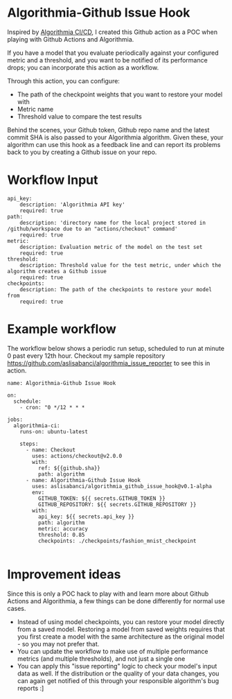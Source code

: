# Algorithmia-Github Issue Hook
Inspired by [Algorithmia CI/CD](https://github.com/marketplace/actions/algorithmia-ci-cd), I created this Github action as a POC when playing with Github Actions and Algorithmia. 

If you have a model that you evaluate periodically against your configured metric and a threshold, and you want to be notified of its performance drops; you can incorporate this action as a workflow. 

Through this action, you can configure: 
- The path of the checkpoint weights that you want to restore your model with
- Metric name 
- Threshold value to compare the test results

Behind the scenes, your Github token, Github repo name and the latest commit SHA is also passed to your Algorithmia algorithm. Given these, your algorithm can use this hook as a feedback line and can report its problems back to you by creating a Github issue on your repo.


# Workflow Input

```
api_key:
    description: 'Algorithmia API key'
    required: true
path:
    description: 'directory name for the local project stored in /github/workspace due to an "actions/checkout" command'
    required: true
metric:
    description: Evaluation metric of the model on the test set
    required: true
threshold:
    description: Threshold value for the test metric, under which the algorithm creates a Github issue
    required: true
checkpoints:
    description: The path of the checkpoints to restore your model from
    required: true
```


# Example workflow
The workflow below shows a periodic run setup, scheduled to run at minute 0 past every 12th hour.
Checkout my sample repository https://github.com/aslisabanci/algorithmia_issue_reporter to see this in action.

```
name: Algorithmia-Github Issue Hook

on:
  schedule:
    - cron: "0 */12 * * *

jobs:
  algorithmia-ci:
    runs-on: ubuntu-latest

    steps:
      - name: Checkout
        uses: actions/checkout@v2.0.0
        with:
          ref: ${{github.sha}}
          path: algorithm
      - name: Algorithmia-Github Issue Hook
        uses: aslisabanci/algorithmia_github_issue_hook@v0.1-alpha
        env:
          GITHUB_TOKEN: ${{ secrets.GITHUB_TOKEN }}
          GITHUB_REPOSITORY: ${{ secrets.GITHUB_REPOSITORY }}
        with:
          api_key: ${{ secrets.api_key }}
          path: algorithm
          metric: accuracy
          threshold: 0.85
          checkpoints: ./checkpoints/fashion_mnist_checkpoint
          
```

# Improvement ideas
Since this is only a POC hack to play with and learn more about Github Actions and Algorithmia, a few things can be done differently for normal use cases. 
- Instead of using model checkpoints, you can restore your model directly from a saved model. Restoring a model from saved weights requires that you first create a model with the same architecture as the original model - so you may not prefer that. 
- You can update the workflow to make use of multiple performance metrics (and multiple thresholds), and not just a single one
- You can apply this "issue reporting" logic to check your model's input data as well. If the distribution or the quality of your data changes, you can again get notified of this through your responsible algorithm's bug reports :]
